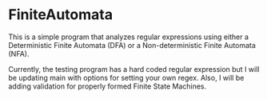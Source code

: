 # FiniteAutomata
This is a simple program that analyzes regular expressions using either
a Deterministic Finite Automata (DFA) or a Non-deterministic Finite Automata (NFA). 

Currently, the testing program has a hard coded regular expression but
I will be updating main with options for setting your own regex. 
Also, I will be adding validation for properly formed Finite State Machines.
